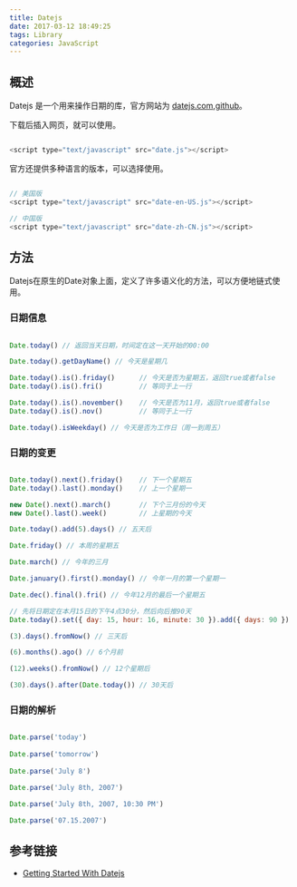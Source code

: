 ```yaml
---
title: Datejs
date: 2017-03-12 18:49:25
tags: Library
categories: JavaScript
---
```


## 概述

Datejs 是一个用来操作日期的库，官方网站为 [datejs.com](http://www.datejs.com/),[github](https://github.com/datejs/Datejs)。

下载后插入网页，就可以使用。

```js

<script type="text/javascript" src="date.js"></script>

```

官方还提供多种语言的版本，可以选择使用。

```js

// 美国版
<script type="text/javascript" src="date-en-US.js"></script>

// 中国版
<script type="text/javascript" src="date-zh-CN.js"></script>

```

## 方法

Datejs在原生的Date对象上面，定义了许多语义化的方法，可以方便地链式使用。

### 日期信息

```js

Date.today() // 返回当天日期，时间定在这一天开始的00:00 

Date.today().getDayName() // 今天是星期几

Date.today().is().friday()      // 今天是否为星期五，返回true或者false
Date.today().is().fri()         // 等同于上一行

Date.today().is().november()    // 今天是否为11月，返回true或者false
Date.today().is().nov()         // 等同于上一行

Date.today().isWeekday() // 今天是否为工作日（周一到周五）

```

### 日期的变更

```js

Date.today().next().friday()    // 下一个星期五
Date.today().last().monday()    // 上一个星期一

new Date().next().march()       // 下个三月份的今天
new Date().last().week()        // 上星期的今天

Date.today().add(5).days() // 五天后

Date.friday() // 本周的星期五

Date.march() // 今年的三月

Date.january().first().monday() // 今年一月的第一个星期一

Date.dec().final().fri() // 今年12月的最后一个星期五

// 先将日期定在本月15日的下午4点30分，然后向后推90天
Date.today().set({ day: 15, hour: 16, minute: 30 }).add({ days: 90 })

(3).days().fromNow() // 三天后

(6).months().ago() // 6个月前

(12).weeks().fromNow() // 12个星期后

(30).days().after(Date.today()) // 30天后

```

### 日期的解析

```js

Date.parse('today')
 
Date.parse('tomorrow')
 
Date.parse('July 8')

Date.parse('July 8th, 2007')

Date.parse('July 8th, 2007, 10:30 PM')

Date.parse('07.15.2007')

```

## 参考链接

- [Getting Started With Datejs](http://www.datejs.com/2007/11/27/getting-started-with-datejs/)
